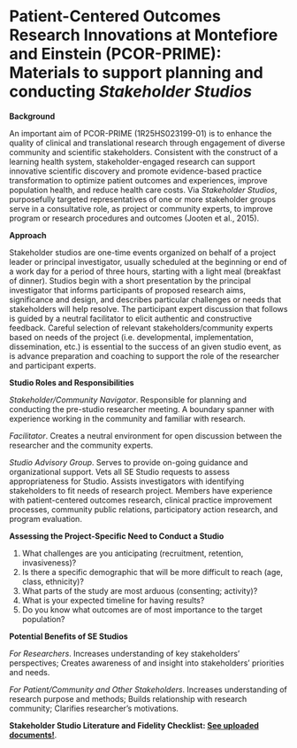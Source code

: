 # Patient-Centered Outcomes Research Innovations at Montefiore and Einstein (PCOR-PRIME): Materials to support planning and conducting <i>Stakeholder Studios</i>

<b>Background</b>

An important aim of PCOR-PRIME (1R25HS023199-01) is to enhance the quality of clinical and translational research through engagement of diverse community and scientific stakeholders. Consistent with the construct of a learning health system, stakeholder-engaged research can support innovative scientific discovery and promote evidence-based practice transformation to optimize patient outcomes and experiences, improve population health, and reduce health care costs. Via <i>Stakeholder Studios</i>, purposefully targeted representatives of one or more stakeholder groups serve in a consultative role, as project or community experts, to improve program or research procedures and outcomes (Jooten et al., 2015).

<b>Approach</b>

Stakeholder studios are one-time events organized on behalf of a project leader or principal investigator, usually scheduled at the beginning or end of a work day for a period of three hours, starting with a light meal (breakfast of dinner). Studios begin with a short presentation by the principal investigator that informs participants of proposed research aims, significance and design, and describes particular challenges or needs that stakeholders will help resolve. The participant expert discussion that follows is guided by a neutral facilitator to elicit authentic and constructive feedback. Careful selection of relevant stakeholders/community experts based on needs of the project (i.e. developmental, implementation, dissemination, etc.) is essential to the success of an given studio event, as is advance preparation and coaching to support the role of the researcher and participant experts.

<b>Studio Roles and Responsibilities</b>

<i>Stakeholder/Community Navigator</i>. Responsible for planning and conducting the pre-studio researcher meeting. A boundary spanner with experience working in the community and familiar with research.

<i>Facilitator</i>. Creates a neutral environment for open discussion between the researcher and the community experts.

<i>Studio Advisory Group</i>. Serves to provide on-going guidance and organizational support. Vets all SE Studio requests to assess appropriateness for Studio. Assists investigators with identifying stakeholders to fit needs of research project. Members have experience with patient-centered outcomes research, clinical practice improvement processes, community public relations, participatory action research, and program evaluation.

<b>Assessing the Project-Specific Need to Conduct a Studio</b>

1.	What challenges are you anticipating (recruitment, retention, invasiveness)?
2.	Is there a specific demographic that will be more difficult to reach (age, class, ethnicity)?
3.	What parts of the study are most arduous (consenting; activity)?
4.	What is your expected timeline for having results?
5.	Do you know what outcomes are of most importance to the target population?

<b>Potential Benefits of SE Studios</b>

<i>For Researchers</i>. Increases understanding of key stakeholders’ perspectives; Creates awareness of and insight into stakeholders’ priorities and needs.

<i>For Patient/Community and Other Stakeholders</i>. Increases understanding of research purpose and methods; Builds relationship with research community; Clarifies researcher’s motivations.

<b>Stakeholder Studio Literature and Fidelity Checklist: <u>See uploaded documents!</u></b>.

